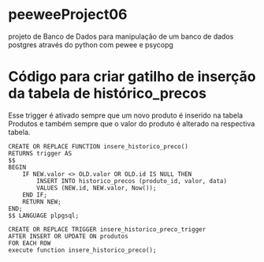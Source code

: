 # peeweeProject06
projeto de Banco de Dados para manipulação de um banco de dados postgres através do python com pewee e psycopg

# Código para criar gatilho de inserção da tabela de histórico_precos
Esse trigger é ativado sempre que um novo produto é inserido na tabela Produtos e também sempre que o valor do produto
é alterado na respectiva tabela.

```
CREATE OR REPLACE FUNCTION insere_historico_preco()
RETURNS trigger AS 
$$
BEGIN
	IF NEW.valor <> OLD.valor OR OLD.id IS NULL THEN
        INSERT INTO historico_precos (produto_id, valor, data)
        VALUES (NEW.id, NEW.valor, Now());
    END IF;
    RETURN NEW;
END;
$$ LANGUAGE plpgsql;

CREATE OR REPLACE TRIGGER insere_historico_preco_trigger
AFTER INSERT OR UPDATE ON produtos
FOR EACH ROW
execute function insere_historico_preco();
```